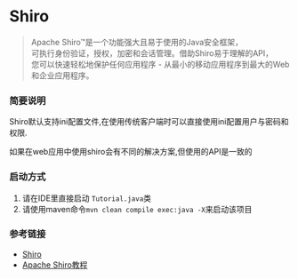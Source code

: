 # Shiro

> Apache Shiro™是一个功能强大且易于使用的Java安全框架，  
> 可执行身份验证，授权，加密和会话管理。借助Shiro易于理解的API，  
> 您可以快速轻松地保护任何应用程序 - 从最小的移动应用程序到最大的Web和企业应用程序。

### 简要说明

Shiro默认支持ini配置文件,在使用传统客户端时可以直接使用ini配置用户与密码和权限.

如果在web应用中使用shiro会有不同的解决方案,但使用的API是一致的

### 启动方式

1. 请在IDE里直接启动 `Tutorial.java`类
2. 请使用maven命令`mvn clean compile exec:java -X`来启动该项目

### 参考链接 
- [Shiro](https://shiro.apache.org/)
- [Apache Shiro教程](https://shiro.apache.org/tutorial.html)